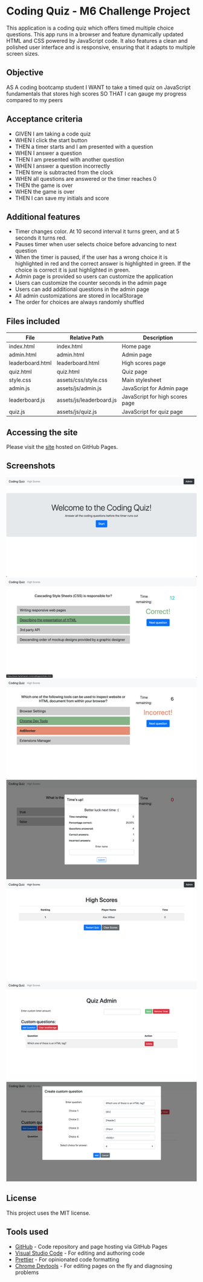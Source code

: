 # Coding Quiz - M6 Challenge Project

This application is a coding quiz which offers timed multiple choice questions.
This app runs in a browser and feature dynamically updated HTML and CSS powered by JavaScript code. It also features a clean and polished user interface and is responsive, ensuring that it adapts to multiple screen sizes.

## Objective
AS A coding bootcamp student
I WANT to take a timed quiz on JavaScript fundamentals that stores high scores
SO THAT I can gauge my progress compared to my peers

## Acceptance criteria
* GIVEN I am taking a code quiz
* WHEN I click the start button
* THEN a timer starts and I am presented with a question
* WHEN I answer a question
* THEN I am presented with another question
* WHEN I answer a question incorrectly
* THEN time is subtracted from the clock
* WHEN all questions are answered or the timer reaches 0
* THEN the game is over
* WHEN the game is over
* THEN I can save my initials and score

## Additional features
* Timer changes color. At 10 second interval it turns green, and at 5 seconds it turns red.
* Pauses timer when user selects choice before advancing to next question
* When the timer is paused, if the user has a wrong choice it is highlighted in red and the correct answer is highlighted in green. If the choice is correct it is just highlighted in green.
* Admin page is provided so users can customize the application
* Users can customize the counter seconds in the admin page
* Users can add additional questions in the admin page
* All admin customizations are stored in localStorage
* The order for choices are always randomly shuffled

## Files included
|File|Relative Path|Description|
|---|---|---|
|index.html|index.html|Home page|
|admin.html|admin.html|Admin page|
|leaderboard.html|leaderboard.html|High scores page|
|quiz.html|quiz.html|Quiz page|
|style.css|assets/css/style.css|Main stylesheet|
|admin.js|assets/js/admin.js|JavaScript for Admin page|
|leaderboard.js|assets/js/leaderboard.js|JavaScript for high scores page|
|quiz.js|assets/js/quiz.js|JavaScript for quiz page|

## Accessing the site
Please visit the [site](https://www.harishnarain.com/codingquiz/) hosted on GitHub Pages.

## Screenshots
![Screenshot 1](https://github.com/harishnarain/codingquiz/blob/master/Screenshot1.png)
![Screenshot 2](https://github.com/harishnarain/codingquiz/blob/master/Screenshot2.png)
![Screenshot 3](https://github.com/harishnarain/codingquiz/blob/master/Screenshot3.png)
![Screenshot 4](https://github.com/harishnarain/codingquiz/blob/master/Screenshot4.png)
![Screenshot 5](https://github.com/harishnarain/codingquiz/blob/master/Screenshot5.png)
![Screenshot 6](https://github.com/harishnarain/codingquiz/blob/master/Screenshot6.png)
![Screenshot 7](https://github.com/harishnarain/codingquiz/blob/master/Screenshot7.png)

## License
This project uses the MIT license.

## Tools used
* [GitHub](https://github.com/) - Code repository and page hosting via GitHub Pages
* [Visual Studio Code](https://code.visualstudio.com/) - For editing and authoring code
* [Prettier](https://prettier.io/) - For opinionated code formatting
* [Chrome Devtools](https://developers.google.com/web/tools/chrome-devtools) - For editing pages on the fly and diagnosing problems
